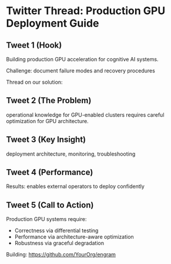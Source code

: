 # Twitter Thread: Production GPU Deployment Guide

## Tweet 1 (Hook)
Building production GPU acceleration for cognitive AI systems.

Challenge: document failure modes and recovery procedures

Thread on our solution:

## Tweet 2 (The Problem)
operational knowledge for GPU-enabled clusters requires careful optimization for GPU architecture.

## Tweet 3 (Key Insight)
deployment architecture, monitoring, troubleshooting

## Tweet 4 (Performance)
Results: enables external operators to deploy confidently

## Tweet 5 (Call to Action)
Production GPU systems require:
- Correctness via differential testing
- Performance via architecture-aware optimization  
- Robustness via graceful degradation

Building: https://github.com/YourOrg/engram
